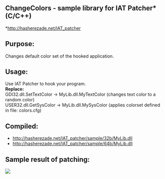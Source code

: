 ChangeColors - sample library for IAT Patcher* (C/C++)
--
*http://hasherezade.net/IAT_patcher<br/>

Purpose:<br/>
-
Changes default color set of the hooked application.

Usage:<br/>
--
Use IAT Patcher to hook your program.<br/>
<b>Replace:</b><br/>
GDI32.dll.SetTextColor -> MyLib.dll.MyTextColor (changes text color to a random color)<br/>
USER32.dll.GetSysColor -> MyLib.dll.MySysColor (applies colorset defined in file: colors.cfg)<br/>

Compiled:
--
+ http://hasherezade.net/IAT_patcher/sample/32b/MyLib.dll
+ http://hasherezade.net/IAT_patcher/sample/64b/MyLib.dll

Sample result of patching:
---
![](http://hasherezade.net/IAT_patcher/pics/iat_p3.png)
